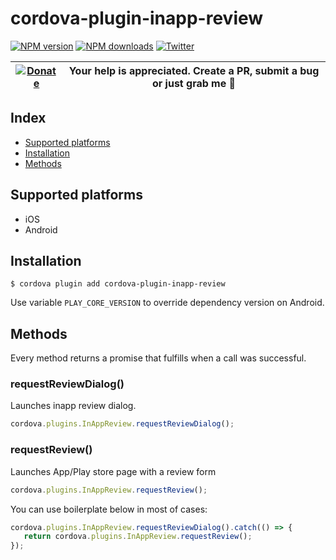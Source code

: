 # cordova-plugin-inapp-review

[![NPM version][npm-version]][npm-url] [![NPM downloads][npm-downloads]][npm-url] [![Twitter][twitter-follow]][twitter-url]

| [![Donate](https://www.paypalobjects.com/en_US/i/btn/btn_donateCC_LG.gif)][donate-url] | Your help is appreciated. Create a PR, submit a bug or just grab me :beer: |
|-|-|

## Index

<!-- MarkdownTOC levels="2" autolink="true" -->

- [Supported platforms](#supported-platforms)
- [Installation](#installation)
- [Methods](#methods)

<!-- /MarkdownTOC -->

## Supported platforms

- iOS
- Android

## Installation

    $ cordova plugin add cordova-plugin-inapp-review

Use variable `PLAY_CORE_VERSION` to override dependency version on Android.

## Methods
Every method returns a promise that fulfills when a call was successful.

### requestReviewDialog()
Launches inapp review dialog.
```js
cordova.plugins.InAppReview.requestReviewDialog();
```

### requestReview()
Launches App/Play store page with a review form
```js
cordova.plugins.InAppReview.requestReview();
```

You can use boilerplate below in most of cases:
```js
cordova.plugins.InAppReview.requestReviewDialog().catch(() => {
   return cordova.plugins.InAppReview.requestReview();
});
```

[npm-url]: https://www.npmjs.com/package/cordova-plugin-inapp-review
[npm-version]: https://img.shields.io/npm/v/cordova-plugin-inapp-review.svg
[npm-downloads]: https://img.shields.io/npm/dm/cordova-plugin-inapp-review.svg
[twitter-url]: https://twitter.com/chemerisuk
[twitter-follow]: https://img.shields.io/twitter/follow/chemerisuk.svg?style=social&label=Follow%20me
[donate-url]: https://www.paypal.com/cgi-bin/webscr?cmd=_s-xclick&hosted_button_id=Z9FRHXAYSQ8BL&source=url

